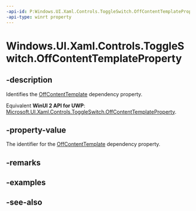 ```yaml
---
-api-id: P:Windows.UI.Xaml.Controls.ToggleSwitch.OffContentTemplateProperty
-api-type: winrt property
---
```


<!-- Property syntax
public Windows.UI.Xaml.DependencyProperty OffContentTemplateProperty { get; }
-->

# Windows.UI.Xaml.Controls.ToggleSwitch.OffContentTemplateProperty

## -description
Identifies the [OffContentTemplate](toggleswitch_offcontenttemplate.md) dependency property.

Equivalent **WinUI 2 API for UWP**: [Microsoft.UI.Xaml.Controls.ToggleSwitch.OffContentTemplateProperty](/windows/winui/api/microsoft.ui.xaml.controls.toggleswitch.offcontenttemplateproperty).

## -property-value
The identifier for the [OffContentTemplate](toggleswitch_offcontenttemplate.md) dependency property.

## -remarks

## -examples

## -see-also
